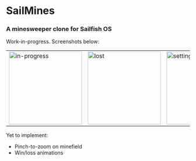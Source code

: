 # SailMines
### A minesweeper clone for Sailfish OS

Work-in-progress. Screenshots below:
<table>
  <td><img src="https://i.imgur.com/FxBdrWc.png" alt="in-progress" width="200"/></td>
  <td><img src="https://i.imgur.com/qF11e39.png" alt="lost" width="200"/></td>
  <td><img src="https://i.imgur.com/OnsY7YB.png" alt="settings" width="200"/></td>
</table>

Yet to implement:
* Pinch-to-zoom on minefield
* Win/loss animations
